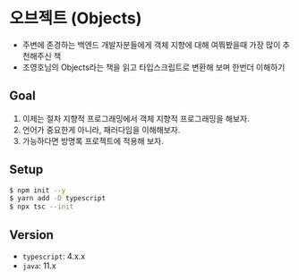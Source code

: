 # 오브젝트 (Objects)

- 주변에 존경하는 백엔드 개발자분들에게 객체 지향에 대해 여쭤봤을때 가장 많이 추천해주신 책
- 조영호님의 Objects라는 책을 읽고 타입스크립트로 변환해 보며 한번더 이해하기

## Goal

1. 이제는 절차 지향적 프로그래밍에서 객체 지향적 프로그래밍을 해보자.
2. 언어가 중요한게 아니라, 패러다임을 이해해보자.
3. 가능하다면 방명록 프로젝트에 적용해 보자.

## Setup

```bash
$ npm init --y
$ yarn add -D typescript
$ npx tsc --init
```

## Version

- `typescript`: 4.x.x
- `java`: 11.x
